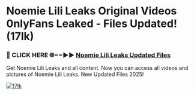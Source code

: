 # Noemie Lili Leaks Original Videos 0nlyFans Leaked - Files Updated! (17lk)

<h3>🔴 CLICK HERE 🌐==►► <a href="https://tinyurl.com/x26r9saj" rel="nofollow">Noemie Lili Leaks Updated Files</a></h3>

Get Noemie Lili Leaks and all content. Now you can access all videos and pictures of Noemie Lili Leaks. New Updated Files 2025!

[![17lk](https://i.imgur.com/LkgZPqh.gif)](https://tinyurl.com/x26r9saj)
